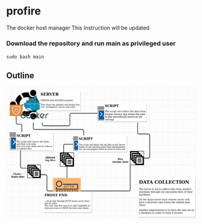 # profire
The docker host manager
This Instruction will be updated
### Download the repository and run main as privileged user
 `sudo bash main`
 
## Outline

![Outline_project](https://github.com/h-izadpanah/profire/blob/master/Project_Profire.jpg)
